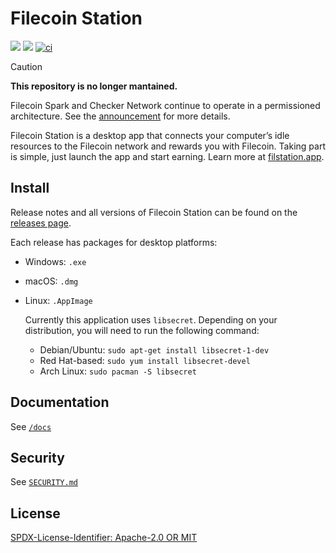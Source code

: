 # Filecoin Station

[![](https://img.shields.io/badge/made%20by-Protocol%20Labs-blue.svg?style=flat-square)](https://protocol.ai/)
[![](https://img.shields.io/badge/project-Filecoin-blue.svg?style=flat-square)](https://filecoin.io/)
[![ci](https://github.com/filecoin-station/desktop/actions/workflows/ci.yml/badge.svg)](https://github.com/filecoin-station/desktop/actions/workflows/ci.yml)

> [!CAUTION]
>
> **This repository is no longer mantained.**
>
> Filecoin Spark and Checker Network continue to operate in a permissioned architecture.
> See the [announcement](https://x.com/FilecoinCDN/status/1932472254245298504) for more details.

Filecoin Station is a desktop app that connects your computer’s idle resources
to the Filecoin network and rewards you with Filecoin. Taking part is simple,
just launch the app and start earning. Learn more at
[filstation.app](https://filstation.app).

## Install

Release notes and all versions of Filecoin Station can be found on the
[releases page](https://github.com/filecoin-station/desktop/releases).

Each release has packages for desktop platforms:

- Windows: `.exe`
- macOS: `.dmg`
- Linux: `.AppImage`

  Currently this application uses `libsecret`. Depending on your distribution,
  you will need to run the following command:

  - Debian/Ubuntu: `sudo apt-get install libsecret-1-dev`
  - Red Hat-based: `sudo yum install libsecret-devel`
  - Arch Linux: `sudo pacman -S libsecret`

## Documentation

See [`/docs`](./docs)

## Security

See [`SECURITY.md`](./SECURITY.md)

## License

[SPDX-License-Identifier: Apache-2.0 OR MIT](LICENSE.md)
